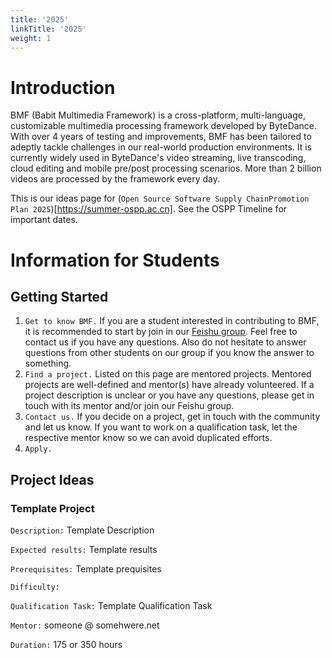 ```yaml
---
title: '2025'
linkTitle: '2025'
weight: 1
---
```




# Introduction

BMF (Babit Multimedia Framework) is a cross-platform, multi-language, customizable multimedia processing framework developed by ByteDance. With over 4 years of testing and improvements, BMF has been tailored to adeptly tackle challenges in our real-world production environments. It is currently widely used in ByteDance's video streaming, live transcoding, cloud editing and mobile pre/post processing scenarios. More than 2 billion videos are processed by the framework every day.

This is our ideas page for (`​Open Source Software Supply ChainPromotion Plan 2025`)[https://summer-ospp.ac.cn]. See the ​OSPP Timeline for important dates.

# Information for Students

## Getting Started
1. `Get to know BMF.` If you are a student interested in contributing to BMF, it is recommended to start by join in our [Feishu group](https://applink.feishu.cn/client/chat/chatter/add_by_link?link_token=4cev1bee-4d94-42c8-972b-4ae4a12c9da1). Feel free to contact us if you have any questions. Also do not hesitate to answer questions from other students on our group if you know the answer to something.
2. `Find a project.` Listed on this page are mentored projects. Mentored projects are well-defined and mentor(s) have already volunteered. If a project description is unclear or you have any questions, please get in touch with its mentor and/or join our Feishu group.
3. `Contact us.` If you decide on a project, get in touch with the community and let us know. If you want to work on a qualification task, let the respective mentor know so we can avoid duplicated efforts.
4. `Apply.` 

## Project Ideas

### Template Project

`Description:` Template Description

`Expected results:` Template results

`Prerequisites:` Template prequisites

`Difficulty:`

`Qualification Task:` Template Qualification Task

`Mentor:` someone @ somehwere.net

`Duration:` 175 or 350 hours